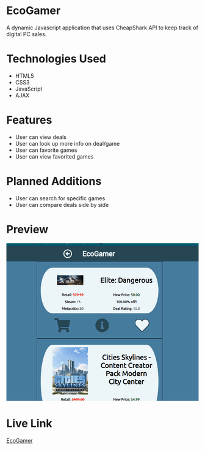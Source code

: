 # EcoGamer

A dynamic Javascript application that uses CheapShark API to keep track of digital PC sales.

# Technologies Used

* HTML5
* CSS3
* JavaScript
* AJAX

# Features

* User can view deals
* User can look up more info on deal/game
* User can favorite games
* User can view favorited games

# Planned Additions
* User can search for specific games
* User can compare deals side by side

# Preview
![preview](https://github.com/DeanVo/ajax-project/blob/master/img/ajax-project.gif)


# Live Link
[EcoGamer](https://deanvo.github.io/ajax-project)
